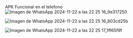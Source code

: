 APK Funcional en el telefono<br>
![Imagen de WhatsApp 2024-11-22 a las 22 25 16_9e317250](https://github.com/user-attachments/assets/20755c75-f3e5-42a2-9a3b-7528992c7356) <br>

![Imagen de WhatsApp 2024-11-22 a las 22 25 16_803cd25b](https://github.com/user-attachments/assets/6d0976fa-8c48-440c-a2e4-31cf388554ff)<br>

![Imagen de WhatsApp 2024-11-22 a las 22 25 17_1ff65f9f](https://github.com/user-attachments/assets/90805545-8eb8-4f56-a17c-bedcfa9d83e9)<br>
